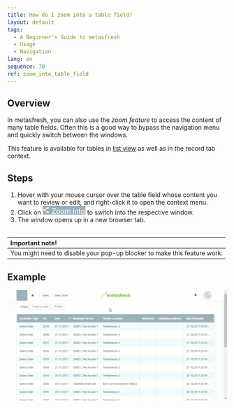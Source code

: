 ```yaml
---
title: How do I zoom into a table field?
layout: default
tags:
  - A Beginner's Guide to metasfresh
  - Usage
  - Navigation
lang: en
sequence: 70
ref: zoom_into_table_field
---
```


## Overview
In metasfresh, you can also use the *zoom feature* to access the content of many table fields. Often this is a good way to bypass the navigation menu and quickly switch between the windows.

This feature is available for tables in [list view](ViewModes#list-view) as well as in the record tab context.

## Steps
1. Hover with your mouse cursor over the table field whose content you want to review or edit, and right-click it to open the context menu.
1. Click on ![](assets/zoom_into_context.png) to switch into the respective window.
1. The window opens up in a new browser tab.
<br><br>

| **Important note!** |
| :--- |
| You might need to disable your pop-up blocker to make this feature work. |

## Example
![](assets/zoom_into_table_field.gif)
